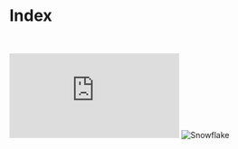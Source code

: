 <h1>Index</h1><br>

![Interview Common Questions](https://github.com/antonio-datahack/index-readme/blob/main/jobhunter/preguntas%20entrevistas/preguntas-entrevistas.md)
![Snowflake](https://github.com/antonio-datahack/index-readme/tree/main/snowflake)

